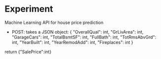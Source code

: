 # Experiment
Machine Learning API for house price prediction

- POST: takes a JSON object:
{
    "OverallQual": int,
    "GrLivArea": int,
    "GarageCars": int,
    "TotalBsmtSF": int,
    "FullBath": int,
    "TotRmsAbvGrd": int,
    "YearBuilt": int,
    "YearRemodAdd": int,
    "Fireplaces": int
}

return {"SalePrice":int}
